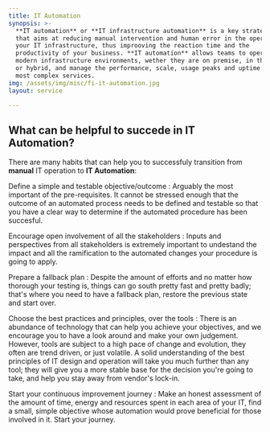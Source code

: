 ```yaml
---
title: IT Automation
synopsis: >-
  **IT automation** or **IT infrastructure automation** is a key strategic process
  that aims at reducing manual intervention and human error in the operation of
  your IT infrastructure, thus improoving the reaction time and the
  productivity of your business. **IT automation** allows teams to operate
  modern infrastructure environments, wether they are on premise, in the cloud
  or hybrid, and manage the performance, scale, usage peaks and uptime of the
  most complex services.
img: /assets/img/misc/fi-it-automation.jpg
layout: service

---
```


## What can be helpful to succede in IT Automation?

There are many habits that can help you to successfuly transition from **manual**
IT operation to **IT Automation**:

Define a simple and testable objective/outcome
: Arguably the most important of the pre-requisites. It cannot be stressed
  enough that the outcome of an automated process needs to be defined and
  testable so that you have a clear way to determine if the automated procedure
  has been succesful.

Encourage open involvement of all the stakeholders
: Inputs and perspectives from all stakeholders is extremely important to
  undestand the impact and all the ramification to the automated changes your
  procedure is going to apply.

Prepare a fallback plan
: Despite the amount of efforts and no matter how thorough your testing is,
  things can go south pretty fast and pretty badly; that's where you need
  to have a fallback plan, restore the previous state and start over.

Choose the best practices and principles, over the tools
: There is an abundance of technology that can help you achieve your
  objectives, and we encourage you to have a look around and make your own
  judgement. However, tools are subject to a high pace of change and evolution,
  they often are trend driven, or just volatile. A solid understanding of the
  best principles of IT design and operation will take you much further than
  any tool; they will give you a more stable base for the decision you're going
  to take, and help you stay away from vendor's lock-in.

Start your continuous improvement journey
: Make an honest assessment of the amount of time, energy and resources spent
  in each area of your IT, find a small, simple objective whose automation would
  prove beneficial for those involved in it. Start your journey.
